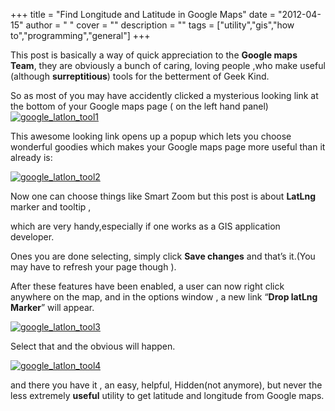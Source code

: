 
+++
title = "Find Longitude and Latitude in Google Maps"
date = "2012-04-15"
author = " "
cover = ""
description = ""
tags = ["utility","gis","how to","programming","general"]
+++

This post is basically a way of quick appreciation to the **Google maps Team**, they are obviously a bunch of caring, loving people ,who make useful (although **surreptitious**) tools for the betterment of Geek Kind.

 So as most of you may have accidently clicked a mysterious looking link at the bottom of your Google maps page ( on the left hand panel)[![google_latlon_tool1](http://varunpant.com/static/resources/google_latlon_tool1_thumb_1.png)](http://varunpant.com/static/resources/google_latlon_tool1_4.png)

 This awesome looking link opens up a popup which lets you choose wonderful goodies which makes your Google maps page more useful than it already is:

 [![google_latlon_tool2](http://varunpant.com/static/resources/google_latlon_tool2_thumb.png "google_latlon_tool2")](http://varunpant.com/static/resources/google_latlon_tool2_2.png)

 Now one can choose things like Smart Zoom but this post is about **LatLng** marker and tooltip ,

 which are very handy,especially if one works as a GIS application developer.

 Ones you are done selecting, simply click **Save changes** and that’s it.(You may have to refresh your page though ).

 After these features have been enabled, a user can now right click anywhere on the map, and in the options window , a new link “**Drop latLng Marker**” will appear.

 [![google_latlon_tool3](http://varunpant.com/static/resources/google_latlon_tool3_thumb.png "google_latlon_tool3")](http://varunpant.com/static/resources/google_latlon_tool3_2.png)

 Select that and the obvious will happen.

 [![google_latlon_tool4](http://varunpant.com/static/resources/google_latlon_tool4_thumb.png "google_latlon_tool4")](http://varunpant.com/static/resources/google_latlon_tool4_2.png)

 and there you have it , an easy, helpful, Hidden(not anymore), but never the less extremely **useful** utility to get latitude and longitude from Google maps.



